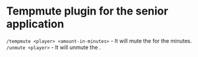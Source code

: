 # Tempmute plugin for the senior application

`/tempmute <player> <amount-in-minutes>` - It will mute the <player> for the <amount-in-minutes> minutes.
`/unmute <player>` - It will unmute the <player>.

